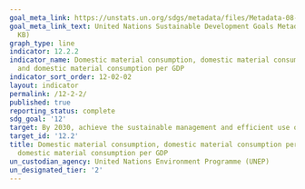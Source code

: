 ```yaml
---
goal_meta_link: https://unstats.un.org/sdgs/metadata/files/Metadata-08-04-02.pdf
goal_meta_link_text: United Nations Sustainable Development Goals Metadata (PDF 783
  KB)
graph_type: line
indicator: 12.2.2
indicator_name: Domestic material consumption, domestic material consumption per capita,
  and domestic material consumption per GDP
indicator_sort_order: 12-02-02
layout: indicator
permalink: /12-2-2/
published: true
reporting_status: complete
sdg_goal: '12'
target: By 2030, achieve the sustainable management and efficient use of natural resources
target_id: '12.2'
title: Domestic material consumption, domestic material consumption per capita, and
  domestic material consumption per GDP
un_custodian_agency: United Nations Environment Programme (UNEP)
un_designated_tier: '2'
---
```

